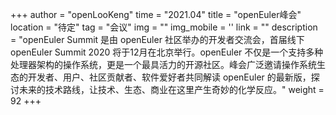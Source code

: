 +++
author = "openLooKeng"
time = "2021.04" 
title = "openEuler峰会" 
location = "待定" 
tag = "会议"
img = "" 
img_mobile = ''
link = ""
description = "openEuler Summit 是由 openEuler 社区举办的开发者交流会，首届线下 openEuler Summit 2020 将于12月在北京举行。openEuler 不仅是一个支持多种处理器架构的操作系统，更是一个最具活力的开源社区。峰会广泛邀请操作系统生态的开发者、用户、社区贡献者、软件爱好者共同解读 openEuler 的最新版，探讨未来的技术路线，让技术、生态、商业在这里产生奇妙的化学反应。"
weight = 92
+++
